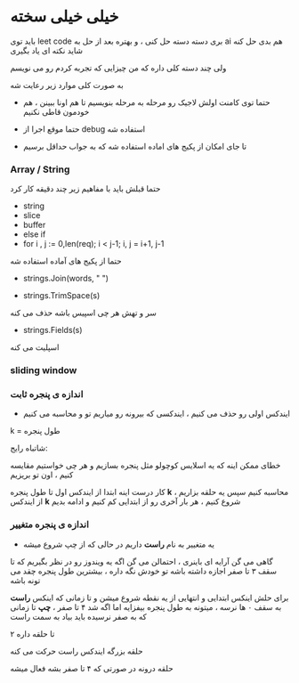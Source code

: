 # خیلی خیلی سخته

باید توی leet code بری دسته دسته حل کنی ، و بهتره بعد از حل به ai  هم بدی حل کنه شاید نکته ای یاد بگیری 

ولی چند دسته کلی داره که من چیزایی که تجربه کردم رو می نویسم

به صورت کلی موارد زیر رعایت شه

+ حتما توی کامنت اولش لاجیک رو مرحله به مرحله بنویسیم تا هم اونا ببینن ، هم خودمون قاطی نکنیم

+ حتما موقع اجرا از debug  استفاده شه

+ تا جای امکان از پکیج های اماده استفاده شه که به جواب حداقل برسیم


### Array / String


حتما قبلش باید با مفاهیم زیر چند دقیقه کار کرد

+ string 
+ slice 
+ buffer 
+ else if
+ for  i  , j := 0,len(req); i < j-1; i, j = i+1, j-1 

حتما از پکیج های آماده استفاده شه



+ strings.Join(words, " ") 



+ strings.TrimSpace(s)

سر و تهش هر چی اسپیس باشه حذف می کنه


+ strings.Fields(s)

اسپلیت می کنه


###  sliding window

### اندازه ی پنجره ثابت

+ ایندکس اولی رو حذف می کنیم ، ایندکسی که بیرونه رو میاریم تو و محاسبه می کنیم

k = طول پنجره

شاتباه رایج:

 خطای ممکن اینه که یه اسلایس کوچولو مثل پنجره بسازیم و هر چی خواستیم مقایسه کنیم ، اون تو بریزیم

 کار درست اینه ابتدا از ایندکس اول تا طول پنجره  **k** ، محاسبه کنیم سپس یه حلقه بزاریم از ایندکس **k** شروع کنیم ، هر بار آخری رو از ابتدایی  کم کنیم و ادامه بدیم

### اندازه ی پنجره متغییر


+ یه متغییر به نام **راست** داریم در حالی که از چپ شروع میشه

گاهی می گن آرایه ای باینری ، احتمالن می گن اگه یه ویندوز رو در نظر بگیریم که تا سقف ۳ تا صفر اجازه داشته باشه تو خودش نگه داره ، بیشترین طول پنجره چقد می تونه باشه

برای حلش اینکس ابتدایی و انتهایی از یه نقطه شروع میشن و تا زمانی که اینکس **راست** به سقف ۰ ها نرسه ، میتونه به طول پنجره بیفزایه اما اگه شد ۴ تا صفر ، **چپ** تا زمانی که به صفر نرسیده باید بیاد به سمت راست

۲ تا حلقه داره

حلقه بزرگه ایندکس راست حرکت می کنه

حلقه درونه در صورتی که ۴ تا صفر بشه فعال میشه
